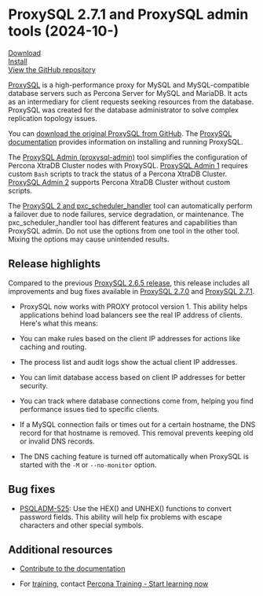 # ProxySQL 2.7.1 and ProxySQL admin tools (2024-10-)

[Download](https://www.percona.com/download-proxysql)<br>
[Install](install-v2.md)<br>
[View the GitHub repository](https://github.com/percona/proxysql-admin-tool)

[ProxySQL](https://proxysql.com/) is a high-performance proxy for MySQL and MySQL-compatible database servers such as Percona Server for MySQL and MariaDB. It acts as an intermediary for client requests seeking resources from the database. ProxySQL was created for the database administrator to solve complex replication topology issues.

You can [download the original ProxySQL from GitHub](https://github.com/sysown/proxysql/releases). The [ProxySQL documentation](https://proxysql.com/documentation/) provides information on installing and running ProxySQL.

The [ProxySQL Admin (proxysql-admin)](proxysql-admin-tool-v2-config.md) tool simplifies the configuration of Percona XtraDB Cluster nodes with ProxySQL. [ProxySQL Admin 1](proxysql-v1.md) requires custom `Bash` scripts to track the status of a Percona XtraDB Cluster. [ProxySQL Admin 2](proxysql-admin-tool-functions.md) supports Percona XtraDB Cluster without custom scripts.

The [ProxySQL 2 and pxc_scheduler_handler](psh-overview.md) tool can automatically perform a failover due to node failures, service degradation, or maintenance. The pxc_scheduler_handler tool has different features and capabilities than ProxySQL admin. Do not use the options from one tool in the other tool. Mixing the options may cause unintended results.

## Release highlights

Compared to the previous [ProxySQL 2.6.5 release], this release includes all improvements and bug fixes available in [ProxySQL 2.7.0] and [ProxySQL 2.7.1].

* ProxySQL now works with PROXY protocol version 1. This ability helps applications behind load balancers see the real IP address of clients. Here's what this means:

* You can make rules based on the client IP addresses for actions like caching and routing.

* The process list and audit logs show the actual client IP addresses.

* You can limit database access based on client IP addresses for better security.

* You can track where database connections come from, helping you find performance issues tied to specific clients.

* If a MySQL connection fails or times out for a certain hostname, the DNS record for that hostname is removed. This removal prevents keeping old or invalid DNS records. 

* The DNS caching feature is turned off automatically when ProxySQL is started with the `-M` or `--no-monitor` option.

## Bug fixes

* [PSQLADM-525]: Use the HEX() and UNHEX() functions to convert password fields. This ability will help fix problems with escape characters and other special symbols.

## Additional resources

- [Contribute to the documentation](https://github.com/percona/proxysql-admin-tool-doc/blob/main/contributing.md)

- For [training](https://www.percona.com/training), contact [Percona Training - Start learning now](https://learn.percona.com/contact-me)

[ProxySQL 2.6.5 release]: https://github.com/sysown/proxysql/releases/tag/v2.6.5
[ProxySQL 2.7.0]: https://github.com/sysown/proxysql/releases/tag/v2.7.0
[ProxySQL 2.7.1]: https://github.com/sysown/proxysql/releases/tag/v2.7.1

[PSQLADM-525]: https://perconadev.atlassian.net/browse/PSQLADM-525
